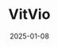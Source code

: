 ---  
layout: startup_page  
title: "VitVio"  
id: "vitvio.com"  
permalink: "/vitviovitvio.com01082025/"  
website: "https://www.vitvio.com/"  
funding_round: "Pre-Seed"  
funding_amount: "$2M"  
investors: "LDV Capital, Bek Ventures (ex-Earlybird), Tiny Supercomputer Investment Company, Angel Investors"  
about: "VitVio develops an AI-powered platform that uses computer vision to improve surgical efficiency, patient outcomes, and hospital ROI. The platform tracks and analyzes surgical procedures in real-time, providing data and insights to improve efficiency, reduce costs, and elevate patient safety within operating theaters."  
markets: "AI, Healthcare, Computer Vision"  
hq: "Boston, Massachusetts, United States"  
founded_year: "2023"  
linkedin: "https://www.linkedin.com/company/vitvio"  
twitter: ""  
instagram: ""  
facebook: "https://www.facebook.com/vitvioapp"  
crunchbase: "https://www.crunchbase.com/organization/vitvio"  
pitchbook: "https://pitchbook.com/profiles/company/592442-47"  

date_display: "08-Jan-2025"  
date: "2025-01-08"

# SEO Optimization  
meta_title: "VitVio - Pre-Seed Funding ($2M)"  
meta_description: "VitVio, VitVio develops an AI-powered platform that uses computer vision to improve surgical efficiency, patient outcomes, and hospital ROI. The platform trac..."  
meta_keywords: "VitVio, AI, Healthcare, Computer Vision, Pre-Seed funding"  
canonical_url: "https://startup.projectstartups.com/vitviovitvio.com01082025/"  
---